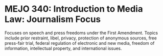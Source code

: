 # MEJO 340: Introduction to Media Law: Journalism Focus

Focuses on speech and press freedoms under the First Amendment. Topics include prior restraint, libel, privacy, protection of anonymous sources, free press-fair trial, federal regulation of electronic and new media, freedom of information, intellectual property, and international issues.